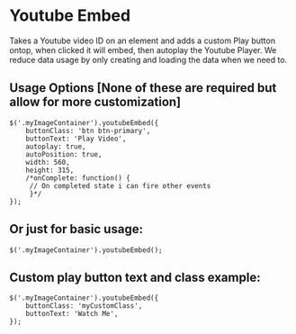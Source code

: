 # Youtube Embed
Takes a Youtube video ID on an element and adds a custom Play button ontop, when clicked it will embed, then autoplay the Youtube Player.
We reduce data usage by only creating and loading the data when we need to.

## Usage Options [None of these are required but allow for more customization]
```
$('.myImageContainer').youtubeEmbed({
    buttonClass: 'btn btn-primary',
    buttonText: 'Play Video',
    autoplay: true,
    autoPosition: true,
    width: 560,
    height: 315,
    /*onComplete: function() {
     // On completed state i can fire other events
     }*/
});
```

## Or just for basic usage:
```
$('.myImageContainer').youtubeEmbed();
```

## Custom play button text and class example:
```
$('.myImageContainer').youtubeEmbed({
    buttonClass: 'myCustomClass',
    buttonText: 'Watch Me',
});
```
